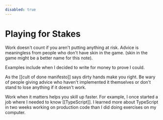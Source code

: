 ```yaml
---
disabled: true
---
```


# Playing for Stakes

Work doesn't count if you aren't putting anything at risk. Advice is meaningless from people who don't have skin in the game. (skin in the game might be a better name for this note). 

Examples include when I decided to write for money to prove I could.

As the [[cult of done manifesto]] says dirty hands make you right. Be wary of people giving advice who haven't implemented it themselves or don't stand to lose anything if it doesn't work. 

Work when it matters helps you skill up faster. For example, I once started a job where I needed to know [[TypeScript]]. I learned more about TypeScript in two weeks working on production code than I did doing exercises on my computer.

